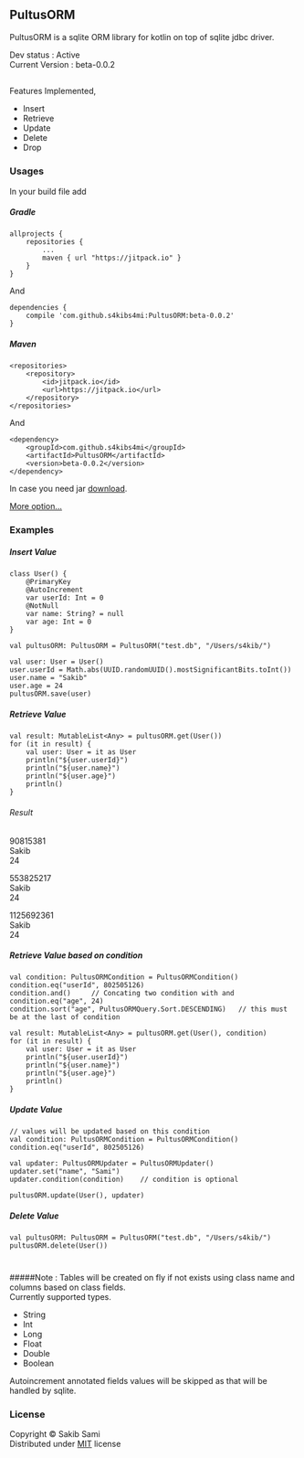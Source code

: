 ## PultusORM
PultusORM is a sqlite ORM library for kotlin on top of sqlite jdbc driver.

Dev status : Active<br>
Current Version : beta-0.0.2

##
Features Implemented,
* Insert
* Retrieve
* Update
* Delete
* Drop


### Usages
In your build file add
##### Gradle
```
allprojects {
    repositories {
        ...
        maven { url "https://jitpack.io" }
    }
}
```
And
```
dependencies {
    compile 'com.github.s4kibs4mi:PultusORM:beta-0.0.2'
}
```

##### Maven
```
<repositories>
    <repository>
        <id>jitpack.io</id>
        <url>https://jitpack.io</url>
	</repository>
</repositories>
```
And
```
<dependency>
    <groupId>com.github.s4kibs4mi</groupId>
    <artifactId>PultusORM</artifactId>
    <version>beta-0.0.2</version>
</dependency>
```

In case you need jar [download](https://jitpack.io/com/github/s4kibs4mi/PultusORM/beta-0.0.2/PultusORM-beta-0.0.2.jar).

[More option...](https://jitpack.io/#s4kibs4mi/PultusORM/beta-0.0.2)

### Examples

##### Insert Value
```
class User() {
    @PrimaryKey
    @AutoIncrement
    var userId: Int = 0
    @NotNull
    var name: String? = null
    var age: Int = 0
}

val pultusORM: PultusORM = PultusORM("test.db", "/Users/s4kib/")

val user: User = User()
user.userId = Math.abs(UUID.randomUUID().mostSignificantBits.toInt())
user.name = "Sakib"
user.age = 24
pultusORM.save(user)
```

##### Retrieve Value
```
val result: MutableList<Any> = pultusORM.get(User())
for (it in result) {
    val user: User = it as User
    println("${user.userId}")
    println("${user.name}")
    println("${user.age}")
    println()
}
```

###### Result
90815381<br>
Sakib<br>
24

553825217<br>
Sakib<br>
24

1125692361<br>
Sakib<br>
24

##### Retrieve Value based on condition
```
val condition: PultusORMCondition = PultusORMCondition()
condition.eq("userId", 802505126)
condition.and()     // Concating two condition with and
condition.eq("age", 24)
condition.sort("age", PultusORMQuery.Sort.DESCENDING)   // this must be at the last of condition

val result: MutableList<Any> = pultusORM.get(User(), condition)
for (it in result) {
    val user: User = it as User
    println("${user.userId}")
    println("${user.name}")
    println("${user.age}")
    println()
}
```

##### Update Value
```
// values will be updated based on this condition
val condition: PultusORMCondition = PultusORMCondition()
condition.eq("userId", 802505126)

val updater: PultusORMUpdater = PultusORMUpdater()
updater.set("name", "Sami")
updater.condition(condition)    // condition is optional

pultusORM.update(User(), updater)
```

##### Delete Value
```
val pultusORM: PultusORM = PultusORM("test.db", "/Users/s4kib/")
pultusORM.delete(User())
```

#
#####Note :
Tables will be created on fly if not exists using class name
and columns based on
class fields.<br>
Currently supported types.
* String
* Int
* Long
* Float
* Double
* Boolean<br>

Autoincrement annotated fields values will be skipped
as that will be handled by sqlite.

### License
Copyright &copy; Sakib Sami<br>
Distributed under [MIT](https://github.com/s4kibs4mi/PultusORM/blob/master/LICENSE) license
